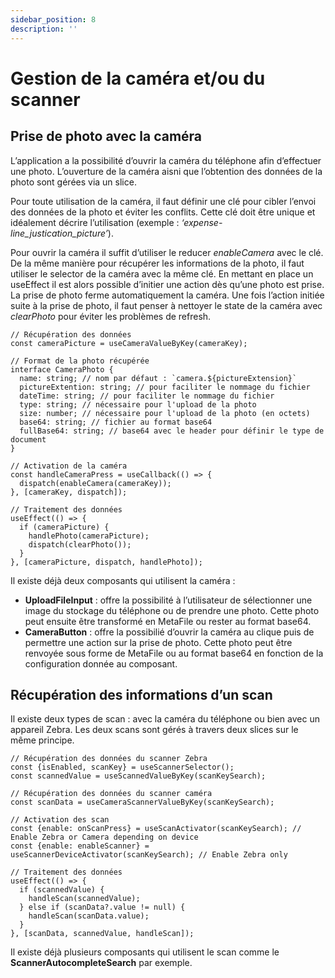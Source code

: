 ```yaml
---
sidebar_position: 8
description: ''
---
```


# Gestion de la caméra et/ou du scanner

## Prise de photo avec la caméra

L’application a la possibilité d’ouvrir la caméra du téléphone afin d’effectuer une photo. L’ouverture de la caméra aisni que l’obtention des données de la photo sont gérées via un slice.

Pour toute utilisation de la caméra, il faut définir une clé pour cibler l’envoi des données de la photo et éviter les conflits. Cette clé doit être unique et idéalement décrire l’utilisation (exemple : _‘expense-line_justication_picture’_).

Pour ouvrir la caméra il suffit d’utiliser le reducer _enableCamera_ avec le clé. De la même manière pour récupérer les informations de la photo, il faut utiliser le selector de la caméra avec la même clé. En mettant en place un useEffect il est alors possible d’initier une action dès qu’une photo est prise. La prise de photo ferme automatiquement la caméra. Une fois l’action initiée suite à la prise de photo, il faut penser à nettoyer le state de la caméra avec _clearPhoto_ pour éviter les problèmes de refresh.

```tsx
// Récupération des données
const cameraPicture = useCameraValueByKey(cameraKey);

// Format de la photo récupérée
interface CameraPhoto {
  name: string; // nom par défaut : `camera.${pictureExtension}`
  pictureExtention: string; // pour faciliter le nommage du fichier
  dateTime: string; // pour faciliter le nommage du fichier
  type: string; // nécessaire pour l'upload de la photo
  size: number; // nécessaire pour l'upload de la photo (en octets)
  base64: string; // fichier au format base64
  fullBase64: string; // base64 avec le header pour définir le type de document
}

// Activation de la caméra
const handleCameraPress = useCallback(() => {
  dispatch(enableCamera(cameraKey));
}, [cameraKey, dispatch]);

// Traitement des données
useEffect(() => {
  if (cameraPicture) {
    handlePhoto(cameraPicture);
    dispatch(clearPhoto());
  }
}, [cameraPicture, dispatch, handlePhoto]);
```

Il existe déjà deux composants qui utilisent la caméra :

- **UploadFileInput** : offre la possibilité à l’utilisateur de sélectionner une image du stockage du téléphone ou de prendre une photo. Cette photo peut ensuite être transformé en MetaFile ou rester au format base64.
- **CameraButton** : offre la possibilié d’ouvrir la caméra au clique puis de permettre une action sur la prise de photo. Cette photo peut être renvoyée sous forme de MetaFile ou au format base64 en fonction de la configuration donnée au composant.

## Récupération des informations d’un scan

Il existe deux types de scan : avec la caméra du téléphone ou bien avec un appareil Zebra. Les deux scans sont gérés à travers deux slices sur le même principe.

```tsx
// Récupération des données du scanner Zebra
const {isEnabled, scanKey} = useScannerSelector();
const scannedValue = useScannedValueByKey(scanKeySearch);

// Récupération des données du scanner caméra
const scanData = useCameraScannerValueByKey(scanKeySearch);

// Activation des scan
const {enable: onScanPress} = useScanActivator(scanKeySearch); // Enable Zebra or Camera depending on device
const {enable: enableScanner} = useScannerDeviceActivator(scanKeySearch); // Enable Zebra only

// Traitement des données
useEffect(() => {
  if (scannedValue) {
    handleScan(scannedValue);
  } else if (scanData?.value != null) {
    handleScan(scanData.value);
  }
}, [scanData, scannedValue, handleScan]);
```

Il existe déjà plusieurs composants qui utilisent le scan comme le **ScannerAutocompleteSearch** par exemple.
